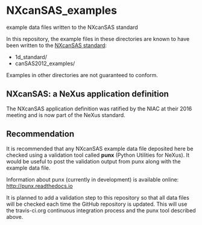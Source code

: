 # NXcanSAS_examples
example data files written to the NXcanSAS standard

In this repository, the example files in these directories are known
to have been written to the [NXcanSAS standard](http://download.nexusformat.org/doc/html/classes/applications/NXcanSAS.html ):

* 1d_standard/
* canSAS2012_examples/

 Examples in other directories are not guaranteed to conform.

## NXcanSAS: a NeXus application definition
The NXcanSAS application definition was ratified by the NIAC at their 2016 meeting
and is now part of the NeXus standard.


## Recommendation
It is recommended that any NXcanSAS example data file deposited here
be checked using a validation tool called 
**punx** (Python Utilities for NeXus).
It would be useful to post the validation output from punx along with the example data file.

Information about punx (currently in development) is available online: http://punx.readthedocs.io

It is planned to add a validation step to this repository so that all data files will
be checked each time the GitHub repository is updated.  This will use the travis-ci.org
continuous integration process and the punx tool described above.
